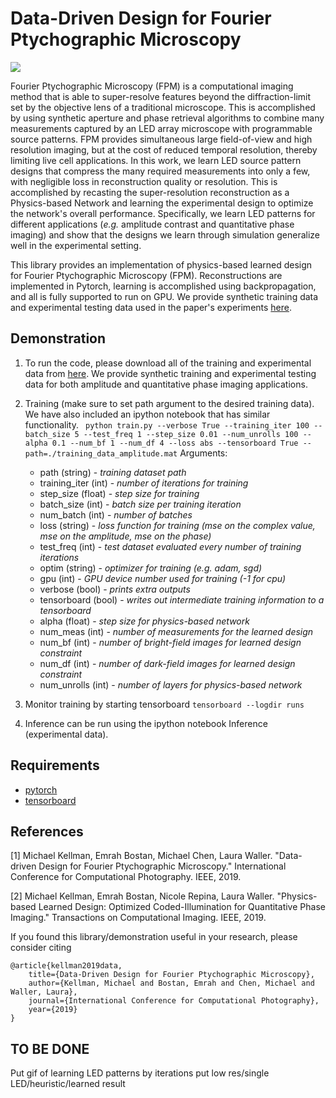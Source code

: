 # Data-Driven Design for Fourier Ptychographic Microscopy

![](https://people.eecs.berkeley.edu/~kellman/topics/iccp_fpm_2019/iccp_fpm_2019-03.png)

Fourier Ptychographic Microscopy (FPM) is a computational imaging method that is able to super-resolve features beyond the diffraction-limit set by the objective lens of a traditional microscope. This is accomplished by using synthetic aperture and phase retrieval algorithms to combine many measurements captured by an LED array microscope with programmable source patterns. FPM provides simultaneous large field-of-view and high resolution imaging, but at the cost of reduced temporal resolution, thereby limiting live cell applications. In this work, we learn LED source pattern designs that compress the many required measurements into only a few, with negligible loss in reconstruction quality or resolution. This is accomplished by recasting the super-resolution reconstruction as a Physics-based Network and learning the experimental design to optimize the network's overall performance. Specifically, we learn LED patterns for different applications (_e.g._ amplitude contrast and quantitative phase imaging) and show that the designs we learn through simulation generalize well in the experimental setting.

This library provides an implementation of physics-based learned design for Fourier Ptychographic Microscopy (FPM). Reconstructions are implemented in Pytorch, learning is accomplished using backpropagation, and all is fully supported to run on GPU. We provide synthetic training data and experimental testing data used in the paper's experiments [here]([data]).

## Demonstration

1. To run the code, please download all of the training and experimental data from [here]([data]). We provide synthetic training and experimental testing data for both amplitude and quantitative phase imaging applications.

2. Training (make sure to set path argument to the desired training data). We have also included an ipython notebook that has similar functionality.
``` python train.py --verbose True --training_iter 100 --batch_size 5 --test_freq 1 --step_size 0.01 --num_unrolls 100 --alpha 0.1 --num_bf 1 --num_df 4 --loss abs --tensorboard True --path=./training_data_amplitude.mat```
Arguments:
    * path (string) - _training dataset path_
    * training_iter (int) - _number of iterations for training_
    * step_size (float) - _step size for training_
    * batch_size (int) - _batch size per training iteration_
    * num_batch (int) - _number of batches_
    * loss (string) - _loss function for training (mse on the complex value, mse on the amplitude, mse on the phase)_
    * test_freq (int) - _test dataset evaluated every number of training iterations_
    * optim (string) - _optimizer for training (_e.g._ adam, sgd)_
    * gpu (int) - _GPU device number used for training (-1 for cpu)_
    * verbose (bool) - _prints extra outputs_
    * tensorboard (bool) - _writes out intermediate training information to a tensorboard_
    * alpha (float) - _step size for physics-based network_
    * num_meas (int) - _number of measurements for the learned design_
    * num_bf (int) - _number of bright-field images for learned design constraint_
    * num_df (int) - _number of dark-field images for learned design constraint_
    * num_unrolls (int) - _number of layers for physics-based network_
    
3. Monitor training by starting tensorboard
```tensorboard --logdir runs```

4. Inference can be run using the ipython notebook Inference (experimental data).


## Requirements

* [pytorch](https://pytorch.org/)
* [tensorboard](https://pypi.org/project/tensorboard/)

## References

[1] Michael Kellman, Emrah Bostan, Michael Chen, Laura Waller. "Data-driven Design for Fourier Ptychographic Microscopy." International Conference for Computational Photography. IEEE, 2019.

[2] Michael Kellman, Emrah Bostan, Nicole Repina, Laura Waller. "Physics-based Learned Design: Optimized Coded-Illumination for Quantitative Phase Imaging." Transactions on Computational Imaging. IEEE, 2019.

If you found this library/demonstration useful in your research, please consider citing

```
@article{kellman2019data,
    title={Data-Driven Design for Fourier Ptychographic Microscopy},
    author={Kellman, Michael and Bostan, Emrah and Chen, Michael and Waller, Laura},
    journal={International Conference for Computational Photography},
    year={2019}
}
```

## TO BE DONE

Put gif of learning LED patterns by iterations
put low res/single LED/heuristic/learned result


[data]:https://drive.google.com/open?id=1vfvI_AqS5XGdLabum4dB0jOl2u0AAFVy

